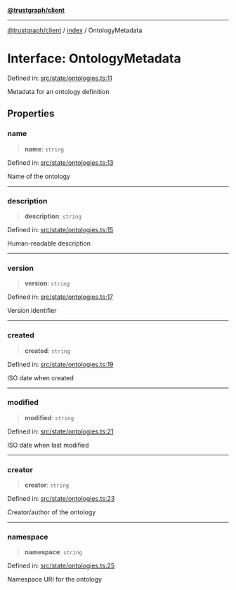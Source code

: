 [**@trustgraph/client**](../../README.md)

***

[@trustgraph/client](../../README.md) / [index](../README.md) / OntologyMetadata

# Interface: OntologyMetadata

Defined in: [src/state/ontologies.ts:11](https://github.com/trustgraph-ai/trustgraph-ts-client/blob/92e187771a25b959c85a4f966bb97eb5d407310b/src/state/ontologies.ts#L11)

Metadata for an ontology definition

## Properties

### name

> **name**: `string`

Defined in: [src/state/ontologies.ts:13](https://github.com/trustgraph-ai/trustgraph-ts-client/blob/92e187771a25b959c85a4f966bb97eb5d407310b/src/state/ontologies.ts#L13)

Name of the ontology

***

### description

> **description**: `string`

Defined in: [src/state/ontologies.ts:15](https://github.com/trustgraph-ai/trustgraph-ts-client/blob/92e187771a25b959c85a4f966bb97eb5d407310b/src/state/ontologies.ts#L15)

Human-readable description

***

### version

> **version**: `string`

Defined in: [src/state/ontologies.ts:17](https://github.com/trustgraph-ai/trustgraph-ts-client/blob/92e187771a25b959c85a4f966bb97eb5d407310b/src/state/ontologies.ts#L17)

Version identifier

***

### created

> **created**: `string`

Defined in: [src/state/ontologies.ts:19](https://github.com/trustgraph-ai/trustgraph-ts-client/blob/92e187771a25b959c85a4f966bb97eb5d407310b/src/state/ontologies.ts#L19)

ISO date when created

***

### modified

> **modified**: `string`

Defined in: [src/state/ontologies.ts:21](https://github.com/trustgraph-ai/trustgraph-ts-client/blob/92e187771a25b959c85a4f966bb97eb5d407310b/src/state/ontologies.ts#L21)

ISO date when last modified

***

### creator

> **creator**: `string`

Defined in: [src/state/ontologies.ts:23](https://github.com/trustgraph-ai/trustgraph-ts-client/blob/92e187771a25b959c85a4f966bb97eb5d407310b/src/state/ontologies.ts#L23)

Creator/author of the ontology

***

### namespace

> **namespace**: `string`

Defined in: [src/state/ontologies.ts:25](https://github.com/trustgraph-ai/trustgraph-ts-client/blob/92e187771a25b959c85a4f966bb97eb5d407310b/src/state/ontologies.ts#L25)

Namespace URI for the ontology
